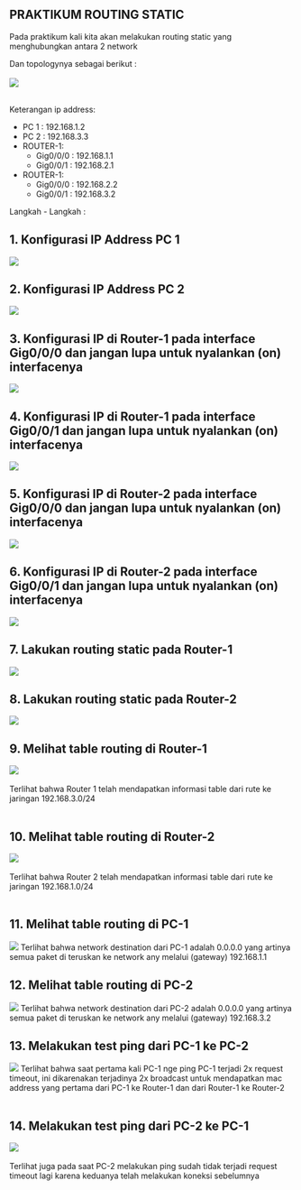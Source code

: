 ## PRAKTIKUM ROUTING STATIC
Pada praktikum kali kita akan melakukan routing static yang menghubungkan antara 2 network

Dan topologynya sebagai berikut :
<br>
<br>
<img src="../assets/prak4-1.png">
<br>
<br>

Keterangan ip address:

- PC 1 : 192.168.1.2
- PC 2 : 192.168.3.3
- ROUTER-1:
  - Gig0/0/0 : 192.168.1.1
  - Gig0/0/1 : 192.168.2.1
- ROUTER-1:
  - Gig0/0/0 : 192.168.2.2
  - Gig0/0/1 : 192.168.3.2

Langkah - Langkah : 
## 1. Konfigurasi IP Address PC 1 
<img src="../assets/prak4-2.png">

## 2. Konfigurasi IP Address PC 2
<img src="../assets/prak4-3.png">

## 3. Konfigurasi IP di Router-1 pada interface Gig0/0/0 dan jangan lupa untuk nyalankan (on) interfacenya
<img src="../assets/prak4-4.png">

## 4. Konfigurasi IP di Router-1 pada interface Gig0/0/1 dan jangan lupa untuk nyalankan (on) interfacenya
<img src="../assets/prak4-5.png">

## 5. Konfigurasi IP di Router-2 pada interface Gig0/0/0 dan jangan lupa untuk nyalankan (on) interfacenya
<img src="../assets/prak4-6.png">

## 6. Konfigurasi IP di Router-2 pada interface Gig0/0/1 dan jangan lupa untuk nyalankan (on) interfacenya
<img src="../assets/prak4-7.png">

## 7. Lakukan routing static pada Router-1
<img src="../assets/prak4-8.png">

## 8. Lakukan routing static pada Router-2
<img src="../assets/prak4-9.png">

## 9. Melihat table routing di Router-1
<img src="../assets/prak4-10.png">
</br>
</br>
Terlihat bahwa Router 1 telah mendapatkan informasi table dari rute ke jaringan 192.168.3.0/24
</br>
</br>

## 10. Melihat table routing di Router-2
<img src="../assets/prak4-11.png">
</br>
</br>
Terlihat bahwa Router 2 telah mendapatkan informasi table dari rute ke jaringan 192.168.1.0/24
</br>
</br>

## 11. Melihat table routing di PC-1
<img src="../assets/prak4-12.png">
Terlihat bahwa network destination dari PC-1 adalah 0.0.0.0 yang artinya semua paket di teruskan ke network any melalui (gateway) 192.168.1.1

## 12. Melihat table routing di PC-2
<img src="../assets/prak4-13.png">
Terlihat bahwa network destination dari PC-2 adalah 0.0.0.0 yang artinya semua paket di teruskan ke network any melalui (gateway) 192.168.3.2

## 13. Melakukan test ping dari PC-1 ke PC-2
<img src="../assets/prak4-14.png">
Terlihat bahwa saat pertama kali PC-1 nge ping PC-1 terjadi 2x request timeout, ini dikarenakan terjadinya 2x broadcast untuk mendapatkan mac address yang pertama dari PC-1 ke Router-1 dan dari Router-1 ke Router-2
<br>
<br>

## 14. Melakukan test ping dari PC-2 ke PC-1
<img src="../assets/prak4-15.png">
<br>
<br>
Terlihat juga pada saat PC-2 melakukan ping sudah tidak terjadi request timeout lagi karena keduanya telah melakukan koneksi sebelumnya




